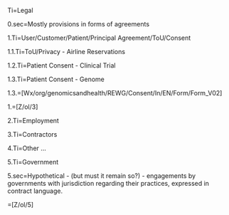 Ti=Legal

0.sec=Mostly provisions in forms of agreements 

1.Ti=User/Customer/Patient/Principal Agreement/ToU/Consent

1.1.Ti=ToU/Privacy - Airline Reservations

1.2.Ti=Patient Consent - Clinical Trial

1.3.Ti=Patient Consent - Genome

1.3.=[Wx/org/genomicsandhealth/REWG/Consent/In/EN/Form/Form_V02]

1.=[Z/ol/3]

2.Ti=Employment

3.Ti=Contractors

4.Ti=Other ...

5.Ti=Government

5.sec=Hypothetical - (but must it remain so?) - engagements by governments with jurisdiction regarding their practices, expressed in contract language. 

=[Z/ol/5]